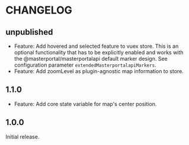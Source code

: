 # CHANGELOG

## unpublished

- Feature: Add hovered and selected feature to vuex store. This is an optional functionality that has to be explicitly enabled and works with the @masterportal/masterportalapi default marker design. See configuration parameter `extendedMasterportalapiMarkers`.
- Feature: Add zoomLevel as plugin-agnostic map information to store.

## 1.1.0

- Feature: Add core state variable for map's center position.

## 1.0.0

Initial release.
